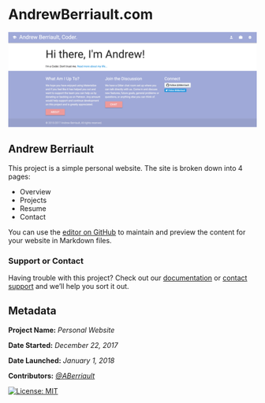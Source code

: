 # AndrewBerriault.com

![screenshot](https://raw.githubusercontent.com/ABerriault/aberriault.github.io/development/img/screenshot.png)


## Andrew Berriault

This project is a simple personal website. The site is broken down into 4 pages:
- Overview
- Projects
- Resume
- Contact

You can use the [editor on GitHub](https://github.com/ABerriault/aberriault.github.io/edit/master/README.md) to maintain and preview the content for your website in Markdown files.

### Support or Contact

Having trouble with this project? Check out our [documentation](https://github.com/ABerriault/aberriault.github.io/wiki) or [contact support](mailto:AndrewBerriault@gmail.com) and we’ll help you sort it out.

## Metadata

**Project Name:** _Personal Website_

**Date Started:** _December 22, 2017_

**Date Launched:** _January 1, 2018_

**Contributors:** _[@ABerriault](https://github.com/ABerriault)_

[![License: MIT](https://img.shields.io/badge/License-MIT-yellow.svg)](https://opensource.org/licenses/MIT)
